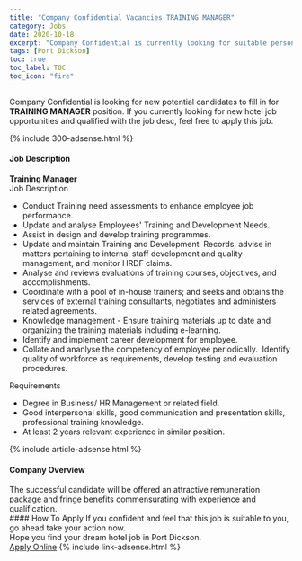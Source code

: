 ```yaml
---
title: "Company Confidential Vacancies TRAINING MANAGER" 
category: Jobs 
date: 2020-10-18 
excerpt: "Company Confidential is currently looking for suitable person to fill in the TRAINING MANAGER which positioned at Port Dickson" 
tags: [Port Dickson] 
toc: true 
toc_label: TOC 
toc_icon: "fire" 
--- 
```


<p>Company Confidential is looking for new potential candidates to fill in for <b>TRAINING MANAGER</b> position. If you currently looking for new hotel job opportunities and qualified with the job desc, feel free to apply this job.
</p>{% include 300-adsense.html %} 
<div><div><h4>Job Description</h4></div><div><div><span><div><div><strong>Training Manager</strong></div><div>Job Description</div><ul><li>Conduct Training need assessments to enhance employee job performance.</li><li>Update and analyse Employees' Training and Development Needs.</li><li>Assist in design and develop training programmes.</li><li>Update and maintain Training and Development&#160; Records, advise in matters pertaining to internal staff development and quality management, and monitor HRDF claims.</li><li>Analyse and reviews evaluations of training courses, objectives, and accomplishments.</li><li>Coordinate with a pool of in-house trainers; and seeks and obtains the services of external training consultants, negotiates and administers related agreements.</li><li>Knowledge management - Ensure training materials up to date and organizing the training materials including e-learning.</li><li>Identify and implement career development for employee.</li><li>Collate and ananlyse the competency of employee periodically.&#160; Identify quality of workforce as requirements, develop testing and evaluation procedures.</li></ul><div>Requirements</div><ul><li>Degree in Business/ HR Management or related field.</li><li>Good interpersonal skills, good communication and presentation skills, professional training knowledge.</li><li>At least 2 years relevant experience in similar position.</li></ul></div></span></div></div></div> 
{% include article-adsense.html %} 
<div><div><h4>Company Overview</h4></div><div><div><span><div><div>The successful candidate will be offered an attractive remuneration package and fringe benefits commensurating with experience and qualification.</div></div></span></div></div></div> 
#### How To Apply 
If you confident and feel that this job is suitable to you, go ahead take your action now. <br/> 
Hope you find your dream hotel job in Port Dickson. <br/> 
<a href="https://www.jobstreet.com.my/en/job/training-manager-4399899?jobId=jobstreet-my-job-4399899" class="btn btn--info" target="_blank" rel="nofollow noopenner">Apply Online</a> 
{% include link-adsense.html %} 